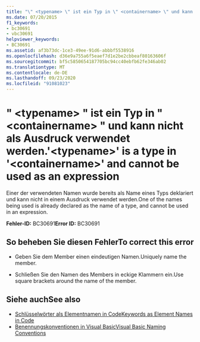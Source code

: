 ```yaml
---
title: "\" <typename> \" ist ein Typ in \" <containername> \" und kann nicht als Ausdruck verwendet werden."
ms.date: 07/20/2015
f1_keywords:
- bc30691
- vbc30691
helpviewer_keywords:
- BC30691
ms.assetid: af3b73dc-1ce3-49ee-91d6-abbbf5538916
ms.openlocfilehash: d36e9a755a6f5eaef7d1e2be2cbbeaf80163606f
ms.sourcegitcommit: bf5c5850654187705bc94cc40ebfb62fe346ab02
ms.translationtype: MT
ms.contentlocale: de-DE
ms.lasthandoff: 09/23/2020
ms.locfileid: "91081023"
---
```

# <a name="typename-is-a-type-in-containername-and-cannot-be-used-as-an-expression"></a><span data-ttu-id="31393-102">" \<typename> " ist ein Typ in " \<containername> " und kann nicht als Ausdruck verwendet werden.</span><span class="sxs-lookup"><span data-stu-id="31393-102">'\<typename>' is a type in '\<containername>' and cannot be used as an expression</span></span>

<span data-ttu-id="31393-103">Einer der verwendeten Namen wurde bereits als Name eines Typs deklariert und kann nicht in einem Ausdruck verwendet werden.</span><span class="sxs-lookup"><span data-stu-id="31393-103">One of the names being used is already declared as the name of a type, and cannot be used in an expression.</span></span>  
  
 <span data-ttu-id="31393-104">**Fehler-ID:** BC30691</span><span class="sxs-lookup"><span data-stu-id="31393-104">**Error ID:** BC30691</span></span>  
  
## <a name="to-correct-this-error"></a><span data-ttu-id="31393-105">So beheben Sie diesen Fehler</span><span class="sxs-lookup"><span data-stu-id="31393-105">To correct this error</span></span>  
  
- <span data-ttu-id="31393-106">Geben Sie dem Member einen eindeutigen Namen.</span><span class="sxs-lookup"><span data-stu-id="31393-106">Uniquely name the member.</span></span>  
  
- <span data-ttu-id="31393-107">Schließen Sie den Namen des Members in eckige Klammern ein.</span><span class="sxs-lookup"><span data-stu-id="31393-107">Use square brackets around the name of the member.</span></span>  
  
## <a name="see-also"></a><span data-ttu-id="31393-108">Siehe auch</span><span class="sxs-lookup"><span data-stu-id="31393-108">See also</span></span>

- [<span data-ttu-id="31393-109">Schlüsselwörter als Elementnamen in Code</span><span class="sxs-lookup"><span data-stu-id="31393-109">Keywords as Element Names in Code</span></span>](../programming-guide/program-structure/keywords-as-element-names-in-code.md)
- [<span data-ttu-id="31393-110">Benennungskonventionen in Visual Basic</span><span class="sxs-lookup"><span data-stu-id="31393-110">Visual Basic Naming Conventions</span></span>](../programming-guide/program-structure/naming-conventions.md)
